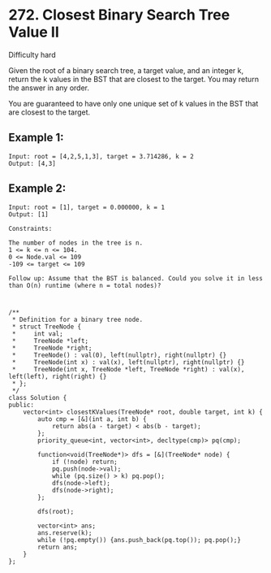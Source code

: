 # 272. Closest Binary Search Tree Value II
Difficulty hard

Given the root of a binary search tree, a target value, and an integer k, return the k values in the BST that are closest to the target. You may return the answer in any order.

You are guaranteed to have only one unique set of k values in the BST that are closest to the target.


## Example 1:
```
Input: root = [4,2,5,1,3], target = 3.714286, k = 2
Output: [4,3]
```


## Example 2:
```
Input: root = [1], target = 0.000000, k = 1
Output: [1]
```


```
Constraints:

The number of nodes in the tree is n.
1 <= k <= n <= 104.
0 <= Node.val <= 109
-109 <= target <= 109
```


```
Follow up: Assume that the BST is balanced. Could you solve it in less than O(n) runtime (where n = total nodes)?
```


#
```
/**
 * Definition for a binary tree node.
 * struct TreeNode {
 *     int val;
 *     TreeNode *left;
 *     TreeNode *right;
 *     TreeNode() : val(0), left(nullptr), right(nullptr) {}
 *     TreeNode(int x) : val(x), left(nullptr), right(nullptr) {}
 *     TreeNode(int x, TreeNode *left, TreeNode *right) : val(x), left(left), right(right) {}
 * };
 */
class Solution {
public:
    vector<int> closestKValues(TreeNode* root, double target, int k) {
        auto cmp = [&](int a, int b) {
            return abs(a - target) < abs(b - target);
        };
        priority_queue<int, vector<int>, decltype(cmp)> pq(cmp);

        function<void(TreeNode*)> dfs = [&](TreeNode* node) {
            if (!node) return;
            pq.push(node->val);
            while (pq.size() > k) pq.pop();
            dfs(node->left);
            dfs(node->right);
        };

        dfs(root);

        vector<int> ans;
        ans.reserve(k);
        while (!pq.empty()) {ans.push_back(pq.top()); pq.pop();}
        return ans;
    }
};
```